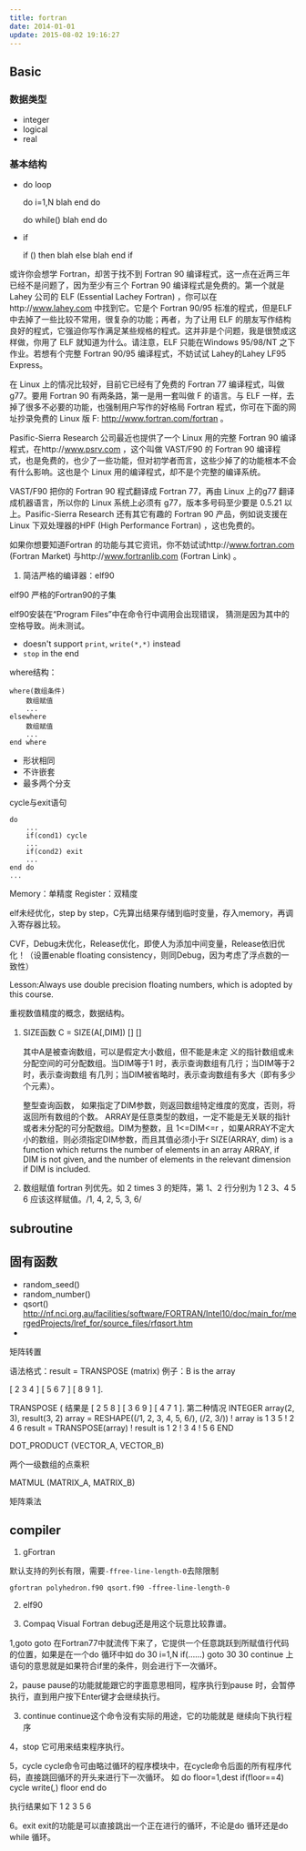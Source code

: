 ```yaml
---
title: fortran
date: 2014-01-01
update: 2015-08-02 19:16:27
---
```


## Basic
### 数据类型
- integer
- logical
- real
### 基本结构
- do loop
    
    do i=1,N
        blah
    end do

    do while()
        blah
    end do
- if


    if () then
        blah
    else
        blah
    end if

或许你会想学 Fortran，却苦于找不到 Fortran 90 编译程式，这一点在近两三年已经不是问题了，因为至少有三个 Fortran 90 编译程式是免费的。第一个就是Lahey 公司的 ELF (Essential Lachey Fortran) ，你可以在http://www.lahey.com 中找到它。它是个 Fortran 90/95 标准的程式，但是ELF 中去掉了一些比较不常用，很复杂的功能；再者，为了让用 ELF 的朋友写作结构良好的程式，它强迫你写作满足某些规格的程式。这并非是个问题，我是很赞成这样做，你用了 ELF 就知道为什么。请注意，ELF 只能在Windows 95/98/NT 之下作业。若想有个完整 Fortran 90/95 编译程式，不妨试试 Lahey的Lahey LF95 Express。

在 Linux 上的情况比较好，目前它已经有了免费的 Fortran 77 编译程式，叫做 g77。要用 Fortran 90 有两条路，第一是用一套叫做 F 的语言。与 ELF 一样，去掉了很多不必要的功能，也强制用户写作的好格局 Fortran 程式，你可在下面的网址抄录免费的 Linux 版 F: http://www.fortran.com/fortran 。

Pasific-Sierra Research 公司最近也提供了一个 Linux 用的完整 Fortran 90 编译程式，在http://www.psrv.com ，这个叫做 VAST/F90 的 Fortran 90 编译程式，也是免费的，也少了一些功能，但对初学者而言，这些少掉了的功能根本不会有什么影响。这也是个 Linux 用的编译程式，却不是个完整的编译系统。

VAST/F90 把你的 Fortran 90 程式翻译成 Fortran 77，再由 Linux 上的g77 翻译成机器语言，所以你的 Linux 系统上必须有 g77，版本多号码至少要是 0.5.21 以上。Pasific-Sierra Research 还有其它有趣的 Fortran 90 产品，例如说支援在Linux 下双处理器的HPF (High Performance Fortran) ，这也免费的。

如果你想要知道Fortran 的功能与其它资讯，你不妨试试http://www.fortran.com (Fortran Market) 与http://www.fortranlib.com (Fortran Link) 。



1. 简洁严格的编译器：elf90

elf90 严格的Fortran90的子集

elf90安装在“Program Files”中在命令行中调用会出现错误，
猜测是因为其中的空格导致。尚未测试。

- doesn't support `print`, `write(*,*)` instead
- `stop` in the end


where结构：

    where(数组条件)
	    数组赋值
		...
	elsewhere
		数组赋值
		...
	end where

* 形状相同
* 不许嵌套
* 最多两个分支

cycle与exit语句
		
    do
		...
		if(cond1) cycle
		...
		if(cond2) exit
		...
	end do
	...


Memory：单精度
Register：双精度

elf未经优化，step by step，C先算出结果存储到临时变量，存入memory，再调入寄存器比较。

CVF，Debug未优化，Release优化，即使人为添加中间变量，Release依旧优化！（设置enable floating consistency，则同Debug，因为考虑了浮点数的一致性）

Lesson:Always use double precision floating numbers, which is adopted by this course.

重视数值精度的概念，数据结构。	


1. SIZE函数  C = SIZE(A[,DIM]) [] []
   
   其中A是被查询数组，可以是假定大小数组，但不能是未定
义的指针数组或未分配空间的可分配数组。当DIM等于1
时，表示查询数组有几行；当DIM等于2时，表示查询数组
有几列；当DIM被省略时，表示查询数组有多大（即有多少
个元素）。
   
   整型查询函数，
   如果指定了DIM参数，则返回数组特定维度的宽度，否则，将返回所有数组的个数。
  ARRAY是任意类型的数组，一定不能是无关联的指针或者未分配的可分配数组。DIM为整数，且 1<=DIM<=r ，如果ARRAY不定大小的数组，则必须指定DIM参数，而且其值必须小于r
SIZE(ARRAY, dim) is a function which returns the number of elements in an array ARRAY, if DIM is not given, and the number of elements in the relevant dimension if DIM is included.

2. 数组赋值
fortran 列优先。如 2 times 3 的矩阵，第 1、2 行分别为 1 2 3、4 5 6
应该这样赋值。/1, 4, 2, 5, 3, 6/


## subroutine



## 固有函数

- random_seed()
- random_number()
- qsort() http://nf.nci.org.au/facilities/software/FORTRAN/Intel10/doc/main_for/mergedProjects/lref_for/source_files/rfqsort.htm
- 

矩阵转置

语法格式：result = TRANSPOSE (matrix) 
例子：B is the array 

[ 2 3 4 ]
[ 5 6 7 ]
[ 8 9 1 ].

TRANSPOSE ( 结果是
[ 2 5 8 ]
[ 3 6 9 ]
[ 4 7 1 ].
第二种情况
INTEGER array(2, 3), result(3, 2)
array = RESHAPE((/1, 2, 3, 4, 5, 6/), (/2, 3/))
! array is 1 3 5
! 2 4 6
result = TRANSPOSE(array)
! result is 1 2
! 3 4
! 5 6
END

DOT_PRODUCT (VECTOR_A, VECTOR_B)

两个一级数组的点乘积 

MATMUL (MATRIX_A, MATRIX_B)

矩阵乘法 



## compiler
1. gFortran

默认支持的列长有限，需要`-ffree-line-length-0`去除限制

	gfortran polyhedron.f90 qsort.f90 -ffree-line-length-0

2. elf90

3. Compaq Visual Fortran
    debug还是用这个玩意比较靠谱。



1,goto
goto 在Fortran77中就流传下来了，它提供一个任意跳跃到所赋值行代码的位置，如果是在一个do 循环中如
do 30 i=1,N
   if(……)  goto 30
30 continue 
上语句的意思就是如果符合if里的条件，则会进行下一次循环。


2，pause
pause的功能就能跟它的字面意思相同，程序执行到pause 时，会暂停执行，直到用户按下Enter键才会继续执行。


3. continue
continue这个命令没有实际的用途，它的功能就是 继续向下执行程序


4，stop
它可用来结束程序执行。


5，cycle
cycle命令可由略过循环的程序模块中，在cycle命令后面的所有程序代码，直接跳回循环的开头来进行下一次循环。
如
do floor=1,dest
  if(floor==4) cycle
write(*,*) floor
end do

执行结果如下
1 
2
3
5
6


6。exit
exit的功能是可以直接跳出一个正在进行的循环，不论是do 循环还是do while 循环。
